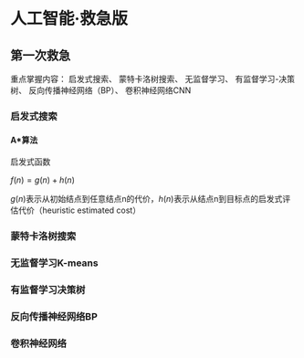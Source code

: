 # 人工智能·救急版

## 第一次救急

重点掌握内容：
启发式搜索、
蒙特卡洛树搜索、
无监督学习、
有监督学习-决策树、
反向传播神经网络（BP）、
卷积神经网络CNN

### 启发式搜索

#### A*算法

启发式函数

$f(n)=g(n)+h(n)$

$g(n)$表示从初始结点到任意结点n的代价，$h(n)$表示从结点n到目标点的启发式评估代价（heuristic estimated cost）

### 蒙特卡洛树搜索

### 无监督学习K-means

### 有监督学习决策树

### 反向传播神经网络BP

### 卷积神经网络


